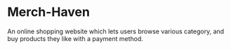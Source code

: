 # Merch-Haven
An online shopping website which lets users browse various category, and buy products they like with a payment method.
